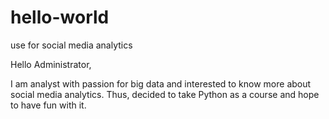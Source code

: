 # hello-world
use for social media analytics

Hello Administrator,

I am analyst with passion for big data and interested to know more about social media analytics. Thus, decided to take Python as a course and hope to have fun with it.
